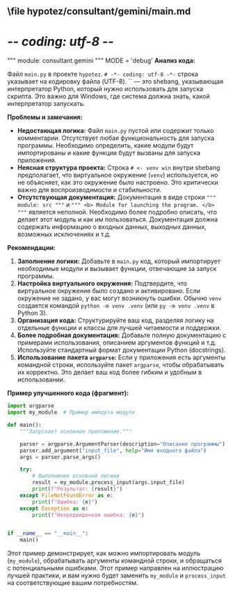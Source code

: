 ## \file hypotez/consultant/gemini/main.md
# -*- coding: utf-8 -*-

""" module: consultant.gemini """
MODE = 'debug'
**Анализ кода:**

Файл `main.py` в проекте `hypotez`.  `# -*- coding: utf-8 -*-` строка указывает на кодировку файла (UTF-8).  ``  — это shebang, указывающая интерпретатор Python, который нужно использовать для запуска скрипта.  Это важно для Windows, где система должна знать, какой интерпретатор запускать.

**Проблемы и замечания:**

* **Недостающая логика:**  Файл `main.py` пустой или содержит только комментарии.  Отсутствует любая функциональность для запуска программы.  Необходимо определить, какие модули будут импортированы и какие функции будут вызваны для запуска приложения.
* **Неясная структура проекта:**  Строка `# <- venv win` внутри shebang предполагает, что виртуальное окружение (`venv`) используется, но не объясняет, как это окружение было настроено.  Это критически важно для воспроизводимости и стабильности.
* **Отсутствующая документация:**  Документация в виде строки `""" module: src """` и `""" <b> Module for launching the program. </b> """` является неполной.  Необходимо более подробно описать, что делает этот модуль и как им пользоваться.  Документация должна содержать информацию о входных данных, выходных данных, возможных исключениях и т.д.

**Рекомендации:**

1. **Заполнение логики:**  Добавьте в `main.py` код, который импортирует необходимые модули и вызывает функции, отвечающие за запуск программы.
2. **Настройка виртуального окружения:**  Подтвердите, что виртуальное окружение было создано и активировано.   Если окружение не задано, у вас могут возникнуть ошибки. Обычно `venv` создается командой `python -m venv .venv` (или `py -m venv .venv` в Python 3).
3. **Организация кода:** Структурируйте ваш код, разделяя логику на отдельные функции и классы для лучшей читаемости и поддержки.
4. **Более подробная документация:** Добавьте полную документацию с примерами использования, описанием аргументов функций и т.д. Используйте стандартный формат документации Python (docstrings).
5. **Использование пакета `argparse`:**  Если у приложения есть аргументы командной строки, используйте пакет `argparse`, чтобы обрабатывать их корректно.  Это делает ваш код более гибким и удобным в использовании.

**Пример улучшенного кода (фрагмент):**

```python
import argparse
import my_module  # Пример импорта модуля

def main():
    """Запускает основное приложение."""

    parser = argparse.ArgumentParser(description="Описание программы")
    parser.add_argument("input_file", help="Имя входного файла")
    args = parser.parse_args()

    try:
        # Выполнение основной логики
        result = my_module.process_input(args.input_file)
        print(f"Результат: {result}")
    except FileNotFoundError as e:
        print(f"Ошибка: {e}")
    except Exception as e:
        print(f"Непредвиденная ошибка: {e}")


if __name__ == "__main__":
    main()
```

Этот пример демонстрирует, как можно импортировать модуль (`my_module`), обрабатывать аргументы командной строки, и обращаться с потенциальными ошибками.  Этот пример направлен на иллюстрацию лучшей практики,  и вам нужно будет заменить `my_module` и `process_input` на соответствующие вашим потребностям.
